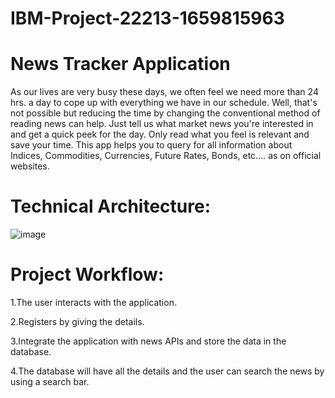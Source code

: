 # IBM-Project-22213-1659815963


# News Tracker Application

As our lives are very busy these days, we often feel we need more than 24 hrs. a day to cope up with everything we have in our schedule. Well, that's not possible but reducing the time by changing the conventional method of reading news can help. Just tell us what market news you're interested in and get a quick peek for the day. Only read what you feel is relevant and save your time. This app helps you to query for all information about Indices, Commodities, Currencies, Future Rates, Bonds, etc.… as on official websites.

# Technical Architecture:

![image](https://user-images.githubusercontent.com/88039605/191082060-b0a05d0c-1f0e-4b2a-b7e2-abed82fd0fbb.png)

# Project Workflow:

1.The user interacts with the application.

2.Registers by giving the details.

3.Integrate the application with news APIs and store the data in the database.

4.The database will have all the details and the user can search the news by using a search bar.

